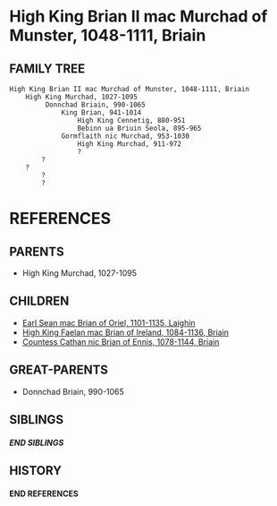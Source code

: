 # High King Brian II mac Murchad of Munster, 1048-1111, Briain

## FAMILY TREE
```
High King Brian II mac Murchad of Munster, 1048-1111, Briain
    High King Murchad, 1027-1095
         Donnchad Briain, 990-1065
             King Brian, 941-1014
                 High King Cennetig, 880-951
                 Bebinn ua Briuin Seola, 895-965   
             Gormflaith nic Murchad, 953-1030
                 High King Murchad, 911-972
                 ?
        ?
    ?
        ?
        ?
```


# REFERENCES

## PARENTS 
* High King Murchad, 1027-1095

## CHILDREN 
* [Earl Sean mac Brian of Oriel, 1101-1135, Laighin](p/sean_mac_brian_1101.md)
* [High King Faelan mac Brian of Ireland, 1084-1136, Briain](p/faelan_mac_brian_1084.md)
* [Countess Cathan nic Brian of Ennis, 1078-1144, Briain](p/cathan_nic_brian_1078.md)


## GREAT-PARENTS 
* Donnchad Briain, 990-1065

## SIBLINGS

##### END SIBLINGS  
## HISTORY

#### END REFERENCES
